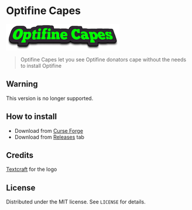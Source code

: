 # Optifine Capes

![Optifine Capes Logo](Media/logo.png)

> Optifine Capes let you see Optifine donators cape without the needs to install Optifine

## Warning

This version is no longer supported.

## How to install

- Download from [Curse Forge](https://www.curseforge.com/minecraft/mc-mods/optifine-capes)
- Download from [Releases](https://github.com/Nearata/OptifineCapes/releases) tab

## Credits

[Textcraft](https://textcraft.net/) for the logo

## License

Distributed under the MIT license. See `LICENSE` for details.
